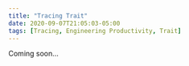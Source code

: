 ```yaml
---
title: "Tracing Trait"
date: 2020-09-07T21:05:03-05:00
tags: [Tracing, Engineering Productivity, Trait]
---
```


Coming soon...